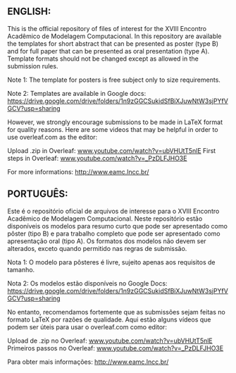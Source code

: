 ENGLISH:
-
This is the official repository of files of interest for the XVIII Encontro Acadêmico de Modelagem Computacional. 
In this repository are available the templates for short abstract that can be presented as poster (type B) and
for full paper that can be presented as oral presentation (type A). 
Template formats should not be changed except as allowed in the submission rules. 

Note 1: The template for posters is free subject only to size requirements.

Note 2: Templates are available in Google docs: https://drive.google.com/drive/folders/1n9zGGCSukidSfBiXJuwNtW3sjPYfVGCV?usp=sharing

However, we strongly encourage submissions to be made in LaTeX format for quality reasons. 
Here are some videos that may be helpful in order to use overleaf.com as the editor:

Upload .zip in Overleaf: www.youtube.com/watch?v=ubVHUtT5nlE
First steps in Overleaf: www.youtube.com/watch?v=_PzDLFJHO3E

For more informations: http://www.eamc.lncc.br/

PORTUGUÊS:
-
Este é o repositório oficial de arquivos de interesse para o XVIII Encontro Acadêmico de Modelagem Computacional.
Neste repositório estão disponíveis os modelos para resumo curto que pode ser apresentado como pôster (tipo B) e
para trabalho completo que pode ser apresentado como apresentação oral (tipo A). 
Os formatos dos modelos não devem ser alterados, exceto quando permitido nas regras de submissão. 

Nota 1: O modelo para pôsteres é livre, sujeito apenas aos requisitos de tamanho.

Nota 2: Os modelos estão disponíveis no Google Docs: https://drive.google.com/drive/folders/1n9zGGCSukidSfBiXJuwNtW3sjPYfVGCV?usp=sharing

No entanto, recomendamos fortemente que as submissões sejam feitas no formato LaTeX por razões de qualidade. 
Aqui estão alguns vídeos que podem ser úteis para usar o overleaf.com como editor:

Upload de .zip no Overleaf: www.youtube.com/watch?v=ubVHUtT5nlE
Primeiros passos no Overleaf: www.youtube.com/watch?v=_PzDLFJHO3E

Para obter mais informações: http://www.eamc.lncc.br/
